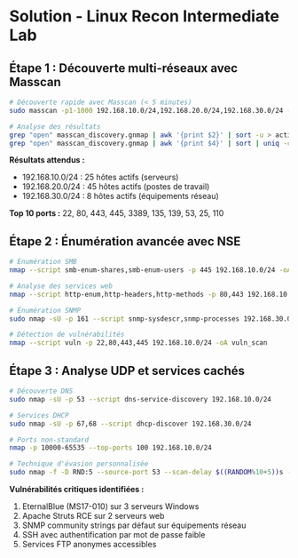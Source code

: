 # Solution - Linux Recon Intermediate Lab

## Étape 1 : Découverte multi-réseaux avec Masscan

```bash
# Découverte rapide avec Masscan (< 5 minutes)
sudo masscan -p1-1000 192.168.10.0/24,192.168.20.0/24,192.168.30.0/24 --rate=1000 --wait=2 -oG masscan_discovery.gnmap

# Analyse des résultats
grep "open" masscan_discovery.gnmap | awk '{print $2}' | sort -u > active_hosts.txt
grep "open" masscan_discovery.gnmap | awk '{print $4}' | sort | uniq -c | sort -nr | head -10 > top_ports.txt
```

**Résultats attendus :**
- 192.168.10.0/24 : 25 hôtes actifs (serveurs)
- 192.168.20.0/24 : 45 hôtes actifs (postes de travail)  
- 192.168.30.0/24 : 8 hôtes actifs (équipements réseau)

**Top 10 ports :** 22, 80, 443, 445, 3389, 135, 139, 53, 25, 110

## Étape 2 : Énumération avancée avec NSE

```bash
# Énumération SMB
nmap --script smb-enum-shares,smb-enum-users -p 445 192.168.10.0/24 -oA smb_enum

# Analyse des services web
nmap --script http-enum,http-headers,http-methods -p 80,443 192.168.10.0/24 -oA web_enum

# Énumération SNMP
sudo nmap -sU -p 161 --script snmp-sysdescr,snmp-processes 192.168.30.0/24 -oA snmp_enum

# Détection de vulnérabilités
nmap --script vuln -p 22,80,443,445 192.168.10.0/24 -oA vuln_scan
```

## Étape 3 : Analyse UDP et services cachés

```bash
# Découverte DNS
sudo nmap -sU -p 53 --script dns-service-discovery 192.168.10.0/24

# Services DHCP
sudo nmap -sU -p 67,68 --script dhcp-discover 192.168.30.0/24

# Ports non-standard
nmap -p 10000-65535 --top-ports 100 192.168.10.0/24

# Technique d'évasion personnalisée
sudo nmap -f -D RND:5 --source-port 53 --scan-delay $((RANDOM%10+5))s -p 80,443 192.168.10.0/24
```

**Vulnérabilités critiques identifiées :**
1. EternalBlue (MS17-010) sur 3 serveurs Windows
2. Apache Struts RCE sur 2 serveurs web
3. SNMP community strings par défaut sur équipements réseau
4. SSH avec authentification par mot de passe faible
5. Services FTP anonymes accessibles

